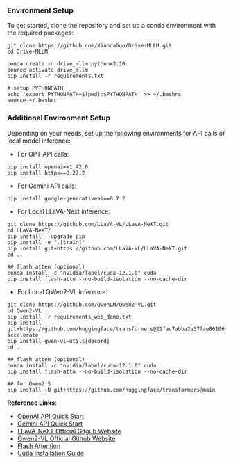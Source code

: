 ### Environment Setup
To get started, clone the repository and set up a conda environment with the required packages:

```shell
git clone https://github.com/XiandaGuo/Drive-MLLM.git
cd Drive-MLLM

conda create -n drive_mllm python=3.10
source activate drive_mllm
pip install -r requirements.txt

# setup PYTHONPATH
echo 'export PYTHONPATH=$(pwd):$PYTHONPATH' >> ~/.bashrc
source ~/.bashrc
```

### Additional Environment Setup
Depending on your needs, set up the following environments for API calls or local model inference:
- For GPT API calls:

```shell
pip install openai==1.42.0
pip install httpx==0.27.2
```

- For Gemini API calls:
```shell
pip install google-generativeai==0.7.2
```

- For Local LLaVA-Next inference:

```shell
git clone https://github.com/LLaVA-VL/LLaVA-NeXT.git
cd LLaVA-NeXT/
pip install --upgrade pip  
pip install -e ".[train]" 
pip install git+https://github.com/LLaVA-VL/LLaVA-NeXT.git 
cd ..

## flash atten (optional)
conda install -c "nvidia/label/cuda-12.1.0" cuda
pip install flash-attn --no-build-isolation --no-cache-dir
```

- For Local QWen2-VL inference:

```shell
git clone https://github.com/QwenLM/Qwen2-VL.git
cd Qwen2-VL
pip install -r requirements_web_demo.txt
pip install git+https://github.com/huggingface/transformers@21fac7abba2a37fae86106f87fcf9974fd1e3830 accelerate
pip install qwen-vl-utils[decord]
cd ..

## flash atten (optional)
conda install -c "nvidia/label/cuda-12.1.0" cuda
pip install flash-attn --no-build-isolation --no-cache-dir

## for Qwen2.5
pip install -U git+https://github.com/huggingface/transformers@main
```

**Reference Links**:

- [OpenAI API Quick Start](https://platform.openai.com/docs/quickstart?language-preference=python)
- [Gemini API Quick Start](https://ai.google.dev/gemini-api/docs/quickstart?lang=python)
- [LLaVA-NeXT Official Gitgub Website](https://github.com/LLaVA-VL/LLaVA-NeXT)
- [Qwen2-VL Official Github Website](https://github.com/QwenLM/Qwen2-VL)
- [Flash Attention](https://github.com/Dao-AILab/flash-attention)
- [Cuda Installation Guide](https://docs.nvidia.com/cuda/cuda-installation-guide-linux/index.html#installing-previous-cuda-releases)
